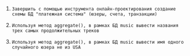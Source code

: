 1. `Завершить с помощью инструмента онлайн-проектирования создание схемы БД "платежная система" (юзеры, счета, транзакции)`

2. `Используя метод aggregate(), в рамках БД music вывести названия трех самых продолжительных треков`

3. `Используя метод aggregate(), в рамках БД music вывести имя одного случайного юзера не из USA`
